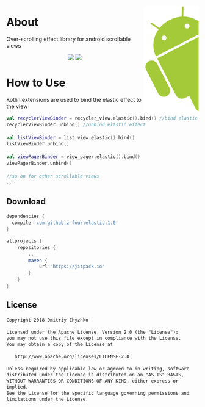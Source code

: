 <p align="center"> 
  <img align="right" height="280px" src="/images/logo.png">
</p>


# About
Over-scrolling effect library for android scrollable views 

<p align="center">
  <img width="280px" src="/images/gif_list.gif">
  <img width="280px" src="/images/gif_rec.gif">
</p>

# How to Use
Kotlin extensions are used to bind the elastic effect to the view 

```kotlin
val recyclerViewBinder = recycler_view.elastic().bind() //bind elastic effect to the view
recyclerViewBinder.unbind() //unbind elastic effect

val listViewBinder = list_view.elastic().bind()
listViewBinder.unbind()

val viewPagerBinder = view_pager.elastic().bind()
viewPagerBinder.unbind()

//so on for other scrollable views
...
```

Download
--------

```groovy
dependencies {
  compile 'com.github.z-four:elastic:1.0'
}
```

```groovy
allprojects {
    repositories {
        ...
        maven {
            url "https://jitpack.io"
        }
    }
}
```
License
-------

    Copyright 2018 Dmitriy Zhyzhko

    Licensed under the Apache License, Version 2.0 (the "License");
    you may not use this file except in compliance with the License.
    You may obtain a copy of the License at

       http://www.apache.org/licenses/LICENSE-2.0

    Unless required by applicable law or agreed to in writing, software
    distributed under the License is distributed on an "AS IS" BASIS,
    WITHOUT WARRANTIES OR CONDITIONS OF ANY KIND, either express or implied.
    See the License for the specific language governing permissions and
    limitations under the License.

